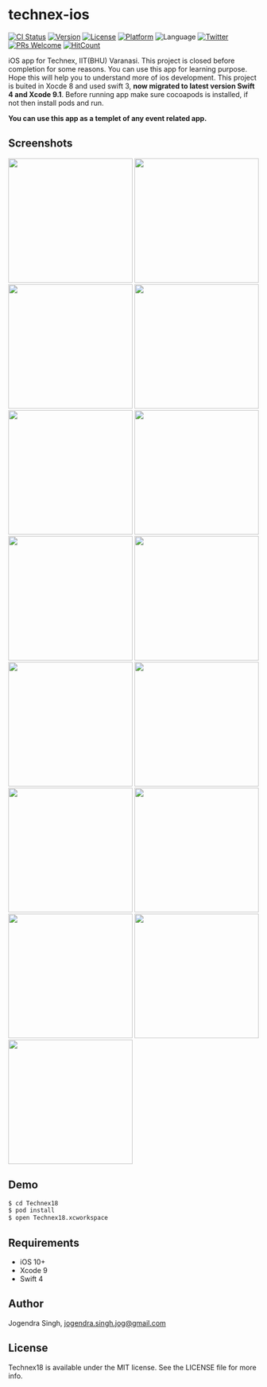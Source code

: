 # technex-ios
[![CI Status](http://img.shields.io/travis/imjog/JSButton.svg?style=flat)](https://travis-ci.org/imjog/JSButton)
[![Version](https://img.shields.io/cocoapods/v/JSButton.svg?style=flat)](http://cocoapods.org/pods/JSButton)
[![License](https://img.shields.io/cocoapods/l/JSButton.svg?style=flat)](http://cocoapods.org/pods/JSButton)
[![Platform](https://img.shields.io/cocoapods/p/JSButton.svg?style=flat)](http://cocoapods.org/pods/JSButton)
![Language](https://img.shields.io/badge/language-Swift%203-orange.svg)
[![Twitter](https://img.shields.io/badge/twitter-@imjog24-blue.svg?style=flat)](https://twitter.com/imjog24)
[![PRs Welcome](https://img.shields.io/badge/PRs-welcome-brightgreen.svg?style=flat-square)](http://jogendrasingh.me)
[![HitCount](http://hits.dwyl.io/imjog/technex-ios.svg)](http://hits.dwyl.io/imjog/technex-ios)

iOS app for Technex, IIT(BHU) Varanasi. This project is closed before completion for some reasons. You can use this app for learning purpose. Hope this will help you to understand more of ios development. This project is buited in Xocde 8 and used swift 3, **now migrated to latest version Swift 4 and Xcode 9.1**. Before running app make sure cocoapods is installed, if not then install pods and run.

**You can use this app as a templet of any event related app.**

## Screenshots
<img src="https://github.com/imjog/technex-ios/blob/master/Technex18/gifs/gif-technex-ios-1.gif" width="250"> <img src="https://github.com/imjog/technex-ios/blob/master/Technex18/gifs/gif-technex-ios-2.gif" width="250">
<img src="https://github.com/imjog/technex-ios/blob/master/Technex18/Screenshots/1.png" width="250"> <img src="https://github.com/imjog/technex-ios/blob/master/Technex18/Screenshots/2.png" width="250"> <img src="https://github.com/imjog/technex-ios/blob/master/Technex18/Screenshots/3.png" width="250"> <img src="https://github.com/imjog/technex-ios/blob/master/Technex18/Screenshots/4.png" width="250"> <img src="https://github.com/imjog/technex-ios/blob/master/Technex18/Screenshots/5.png" width="250"> <img src="https://github.com/imjog/technex-ios/blob/master/Technex18/Screenshots/6.png" width="250"> <img src="https://github.com/imjog/technex-ios/blob/master/Technex18/Screenshots/7.png" width="250"> <img src="https://github.com/imjog/technex-ios/blob/master/Technex18/Screenshots/8.png" width="250"> <img src="https://github.com/imjog/technex-ios/blob/master/Technex18/Screenshots/9.png" width="250"> <img src="https://github.com/imjog/technex-ios/blob/master/Technex18/Screenshots/10.png" width="250"> <img src="https://github.com/imjog/technex-ios/blob/master/Technex18/Screenshots/11.png" width="250"> <img src="https://github.com/imjog/technex-ios/blob/master/Technex18/Screenshots/12.png" width="250"> <img src="https://github.com/imjog/technex-ios/blob/master/Technex18/Screenshots/13.png" width="250">


## Demo

```bash
$ cd Technex18
$ pod install
$ open Technex18.xcworkspace
```
## Requirements
- iOS 10+
- Xcode 9
- Swift 4

## Author

Jogendra Singh, jogendra.singh.jog@gmail.com

## License

Technex18 is available under the MIT license. See the LICENSE file for more info.
